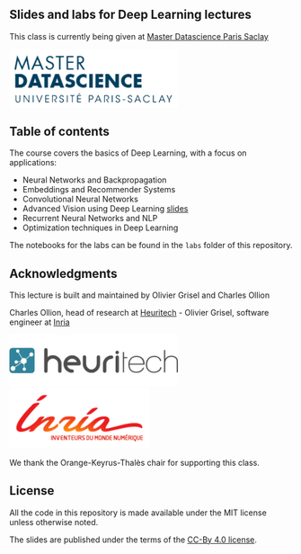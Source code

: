 ## Slides and labs for Deep Learning lectures 

This class is currently being given at [Master Datascience Paris
Saclay](http://datascience-x-master-paris-saclay.fr)

<img src="slides/04_conv_nets_2/images/Logo_Master_Datascience.png"
  align="center" width="300"/>

## Table of contents

The course covers the basics of Deep Learning, with a focus on applications:

- Neural Networks and Backpropagation
- Embeddings and Recommender Systems
- Convolutional Neural Networks
- Advanced Vision using Deep Learning [slides](/slides/04_conv_nets_2/index.html)
- Recurrent Neural Networks and NLP
- Optimization techniques in Deep Learning

The notebooks for the labs can be found in the `labs` folder of this
repository.

## Acknowledgments

This lecture is built and maintained by Olivier Grisel and Charles Ollion

Charles Ollion, head of research at [Heuritech](www.heuritech.com) -
Olivier Grisel, software engineer at
[Inria](https://team.inria.fr/parietal/en)

<img src="slides/04_conv_nets_2/images/logo heuritech v2.png"
width="300"/> <img src="slides/04_conv_nets_2/images/inria-logo.png"
width="250"/>

We thank the  Orange-Keyrus-Thalès chair for supporting this class.

## License

All the code in this repository is made available under the MIT license
unless otherwise noted.

The slides are published under the terms of the [CC-By 4.0
license](https://creativecommons.org/licenses/by/4.0/).
